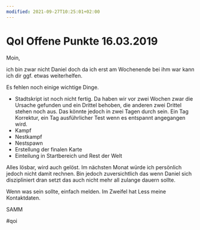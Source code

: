 ```yaml
---
modified: 2021-09-27T10:25:01+02:00
---
```


# QoI Offene Punkte 16.03.2019

Moin,

ich bin zwar nicht Daniel doch da ich erst am Wochenende bei ihm war kann ich dir ggf. etwas weiterhelfen.

Es fehlen noch einige wichtige Dinge.

- Stadtskript ist noch nicht fertig. Da haben wir vor zwei Wochen zwar die Ursache gefunden und ein Drittel behoben, die anderen zwei Drittel stehen noch aus. Das könnte jedoch in zwei Tagen durch sein. Ein Tag Korrektur, ein Tag ausführlicher Test wenn es entspannt angegangen wird.
- Kampf
- Nestkampf
- Nestspawn
- Erstellung der finalen Karte
- Einteilung in Startbereich und Rest der Welt


Alles lösbar, wird auch gelöst. Im nächsten Monat würde ich persönlich jedoch nicht damit rechnen. Bin jedoch zuversichtlich das wenn Daniel sich diszipliniert dran setzt das auch nicht mehr all zulange dauern sollte.

Wenn was sein sollte, einfach melden. Im Zweifel hat Less meine Kontaktdaten.

SAMM

#qoi
